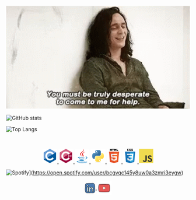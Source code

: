<p align="center">
    <img src="res/loki.gif" width="512">
</p>

![GitHub stats](https://github-readme-stats.vercel.app/api?username=enter-opy&show_icons=true&theme=synthwave)

![Top Langs](https://github-readme-stats.vercel.app/api/top-langs/?username=enter-opy&theme=synthwave)

<br>
<p align="center">
    <a href="https://www.cprogramming.com/" target="_blank" rel="noreferrer">
        <img src="https://raw.githubusercontent.com/devicons/devicon/master/icons/c/c-original.svg" alt="c" width="40" height="40"/>
    </a>
    <a href="https://www.w3schools.com/cpp/" target="_blank" rel="noreferrer">
        <img src="https://raw.githubusercontent.com/devicons/devicon/master/icons/cplusplus/cplusplus-original.svg" alt="cplusplus" width="40" height="40"/>
    </a>
    <a href="https://www.java.com" target="_blank" rel="noreferrer">
        <img src="https://raw.githubusercontent.com/devicons/devicon/master/icons/java/java-original.svg" alt="java" width="40" height="40"/>
    </a>
    <a href="https://www.python.org" target="_blank" rel="noreferrer">
        <img src="https://raw.githubusercontent.com/devicons/devicon/master/icons/python/python-original.svg" alt="python" width="40" height="40"/>
    </a>
    <a href="https://www.w3.org/html/" target="_blank" rel="noreferrer">
        <img src="https://raw.githubusercontent.com/devicons/devicon/master/icons/html5/html5-original-wordmark.svg" alt="html5" width="40" height="40"/>
    </a>
    <a href="https://www.w3schools.com/css/" target="_blank" rel="noreferrer">
        <img src="https://raw.githubusercontent.com/devicons/devicon/master/icons/css3/css3-original-wordmark.svg" alt="css3" width="40" height="40"/>
    </a>
    <a href="https://developer.mozilla.org/en-US/docs/Web/JavaScript" target="_blank" rel="noreferrer">
        <img src="https://raw.githubusercontent.com/devicons/devicon/master/icons/javascript/javascript-original.svg" alt="javascript" width="40" height="40"/>
    </a>
</p>

![Spotify](https://novatorem-enter-opy.vercel.app/api/spotify)](https://open.spotify.com/user/bcgvqc145y8uw0a3zmri3eygw)

</p>

<p align="center"">
    <a href="https://linkedin.com/in/vivek-vijayan-062a18212" target="blank">
        <img align="center" src="res/linkedin.svg" alt="vivek-vijayan-062a18212" height="30" width="30" />
    </a>
    <a href="https://www.youtube.com/channel/UCOYrPMMtYwNTzaC2VKqSDiQ" target="blank">
        <img align="center" src="res/youtube.svg" alt="vivek vijayan" height="40" width="40" />
    </a>
</p>